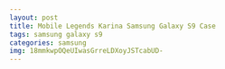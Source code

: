 ```yaml
---
layout: post
title: Mobile Legends Karina Samsung Galaxy S9 Case
tags: samsung galaxy s9
categories: samsung
img: 18mmkwpOQeUIwasGrreLDXoyJSTcabUD-
---
```

